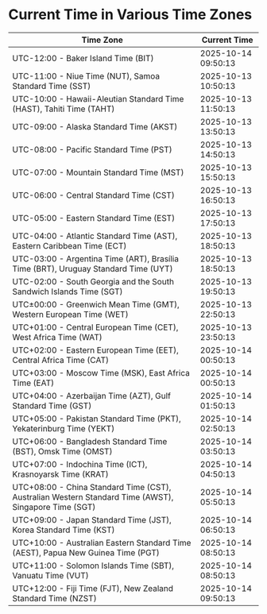 # Current Time in Various Time Zones

| Time Zone | Current Time |
|-----------|--------------|
| UTC-12:00 - Baker Island Time (BIT) | 2025-10-14 09:50:13 |
| UTC-11:00 - Niue Time (NUT), Samoa Standard Time (SST) | 2025-10-13 10:50:13 |
| UTC-10:00 - Hawaii-Aleutian Standard Time (HAST), Tahiti Time (TAHT) | 2025-10-13 11:50:13 |
| UTC-09:00 - Alaska Standard Time (AKST) | 2025-10-13 13:50:13 |
| UTC-08:00 - Pacific Standard Time (PST) | 2025-10-13 14:50:13 |
| UTC-07:00 - Mountain Standard Time (MST) | 2025-10-13 15:50:13 |
| UTC-06:00 - Central Standard Time (CST) | 2025-10-13 16:50:13 |
| UTC-05:00 - Eastern Standard Time (EST) | 2025-10-13 17:50:13 |
| UTC-04:00 - Atlantic Standard Time (AST), Eastern Caribbean Time (ECT) | 2025-10-13 18:50:13 |
| UTC-03:00 - Argentina Time (ART), Brasília Time (BRT), Uruguay Standard Time (UYT) | 2025-10-13 18:50:13 |
| UTC-02:00 - South Georgia and the South Sandwich Islands Time (SGT) | 2025-10-13 19:50:13 |
| UTC±00:00 - Greenwich Mean Time (GMT), Western European Time (WET) | 2025-10-13 22:50:13 |
| UTC+01:00 - Central European Time (CET), West Africa Time (WAT) | 2025-10-13 23:50:13 |
| UTC+02:00 - Eastern European Time (EET), Central Africa Time (CAT) | 2025-10-14 00:50:13 |
| UTC+03:00 - Moscow Time (MSK), East Africa Time (EAT) | 2025-10-14 00:50:13 |
| UTC+04:00 - Azerbaijan Time (AZT), Gulf Standard Time (GST) | 2025-10-14 01:50:13 |
| UTC+05:00 - Pakistan Standard Time (PKT), Yekaterinburg Time (YEKT) | 2025-10-14 02:50:13 |
| UTC+06:00 - Bangladesh Standard Time (BST), Omsk Time (OMST) | 2025-10-14 03:50:13 |
| UTC+07:00 - Indochina Time (ICT), Krasnoyarsk Time (KRAT) | 2025-10-14 04:50:13 |
| UTC+08:00 - China Standard Time (CST), Australian Western Standard Time (AWST), Singapore Time (SGT) | 2025-10-14 05:50:13 |
| UTC+09:00 - Japan Standard Time (JST), Korea Standard Time (KST) | 2025-10-14 06:50:13 |
| UTC+10:00 - Australian Eastern Standard Time (AEST), Papua New Guinea Time (PGT) | 2025-10-14 08:50:13 |
| UTC+11:00 - Solomon Islands Time (SBT), Vanuatu Time (VUT) | 2025-10-14 08:50:13 |
| UTC+12:00 - Fiji Time (FJT), New Zealand Standard Time (NZST) | 2025-10-14 09:50:13 |
